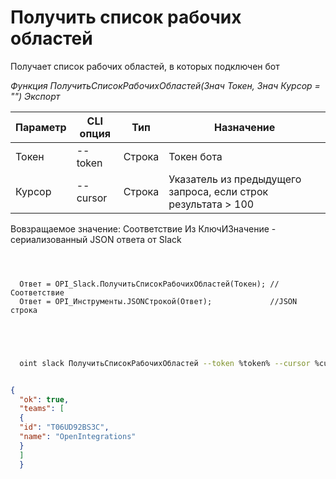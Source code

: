 ﻿---
sidebar_position: 2
---

# Получить список рабочих областей
 Получает список рабочих областей, в которых подключен бот


*Функция ПолучитьСписокРабочихОбластей(Знач Токен, Знач Курсор = "") Экспорт*

  | Параметр | CLI опция | Тип | Назначение |
  |-|-|-|-|
  | Токен | --token | Строка | Токен бота |
  | Курсор | --cursor | Строка | Указатель из предыдущего запроса, если строк результата > 100 |

  
  Вовзращаемое значение:   Соответствие Из КлючИЗначение - сериализованный JSON ответа от Slack

```bsl title="Пример кода"
	
  
  
  Ответ = OPI_Slack.ПолучитьСписокРабочихОбластей(Токен); //Соответствие
  Ответ = OPI_Инструменты.JSONСтрокой(Ответ);             //JSON строка
  

	
```

```sh title="Пример команд CLI"
    
  oint slack ПолучитьСписокРабочихОбластей --token %token% --cursor %cursor%

```


```json title="Результат"

{
  "ok": true,
  "teams": [
  {
  "id": "T06UD92BS3C",
  "name": "OpenIntegrations"
  }
  ]
  }

```
